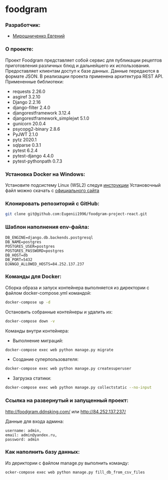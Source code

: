# foodgram

### Разработчик:

 - [Мирошниченко Евгений](https://github.com/Eugenii1996)

### О проекте:

Проект Foodgram представляет собой сервис для публикации рецептов приготовления различных блюд и дальнейшего их использования.
Предоставляет клиентам доступ к базе данных.
Данные передаются в формате JSON.
В реализации проекта применена архитектура REST API.
Примененные библиотеки:
 - requests 2.26.0
 - asgiref 3.2.10
 - Django 2.2.16
 - django-filter 2.4.0
 - djangorestframework 3.12.4
 - djangorestframework_simplejwt 5.1.0
 - gunicorn 20.0.4
 - psycopg2-binary 2.8.6
 - PyJWT 2.1.0
 - pytz 2020.1
 - sqlparse 0.3.1
 - pytest 6.2.4
 - pytest-django 4.4.0
 - pytest-pythonpath 0.7.3

### Установка Docker на Windows:

Установите подсистему Linux (WSL2) следуя [инструкции](https://docs.microsoft.com/ru-ru/windows/wsl/install)
Установочный файл можно скачать с [официального сайта](https://www.docker.com/products/docker-desktop/)

### Клонировать репозиторий c GitHub:

```bash
git clone git@github.com:Eugenii1996/foodgram-project-react.git
```

### Шаблон наполнения env-файла:

```
DB_ENGINE=django.db.backends.postgresql
DB_NAME=postgres
POSTGRES_USER=postgres
POSTGRES_PASSWORD=postgres
DB_HOST=db
DB_PORT=5432
DJANGO_ALLOWED_HOSTS=84.252.137.237
```

### Команды для Docker:

Сборка образа и запуск контейнера выполняется из директории с файлом docker-compose.yml командой:

```bash
docker-compose up -d
```

Остановить собранные контейнеры и удалить их:

```bash
docker-compose down -v
```

Команды внутри контейнера:

  - Выполнение миграций:

```bash
docker-compose exec web python manage.py migrate
```

  - Создание суперпользователя:

```bash
docker-compose exec web python manage.py createsuperuser
```

  - Загрузка статики:

```bash
docker-compose exec web python manage.py collectstatic --no-input 
```

### Ссылка на развернутый и запущенный проект:

http://foodgram.ddnsking.com/ или http://84.252.137.237/

Данные для входа админа:

```
username: admin,
email: admin@yandex.ru,
password: admin
```

### Как наполнить базу данных:

Из дериктории с файлом manage.py выполнить команду:

```bash
ocker-compose exec web python manage.py fill_db_from_csv_files
```